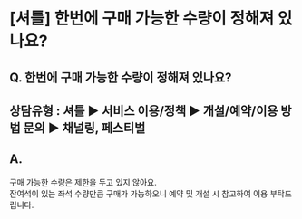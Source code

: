 # [셔틀] 한번에 구매 가능한 수량이 정해져 있나요?

**Q. 한번에 구매 가능한 수량이 정해져 있나요?**
------------------------------

상담유형 : 셔틀 ▶ 서비스 이용/정책 ▶ 개설/예약/이용 방법 문의 ▶ 채널링, 페스티벌
--------------------------------------------------

**A.**
------

구매 가능한 수량은 제한을 두고 있지 않아요.  
잔여석이 있는 좌석 수량만큼 구매가 가능하오니 예약 및 개설 시 참고하여 이용 부탁드립니다.